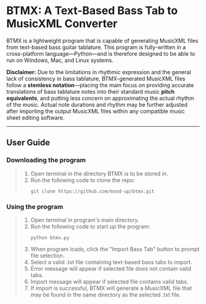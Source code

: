 # BTMX: A Text-Based Bass Tab to MusicXML Converter

BTMX is a lightweight program that is capable of generating MusicXML files from text-based bass guitar tablature. This program is fully-written in a cross-platform language—Python—and is therefore designed to be able to run on Windows, Mac, and Linux systems.

**Disclaimer:** Due to the limitations in rhythmic expression and the general lack of consistency in bass tablature, BTMX-generated MusicXML files follow a **stemless notation**—placing the main focus on providing accurate translations of bass tablature notes into their standard music **pitch equivalents**, and putting less concern on approximating the actual rhythm of the music. Actual note durations and rhythm may be further adjusted after importing the output MusicXML files within any compatible music sheet editing software.

---

## User Guide

### Downloading the program

> 1. Open terminal in the directory BTMX is to be stored in.
> 2. Run the following code to clone the repo:
>    ```git
>    git clone https://github.com/mzod-up/btmx.git
>    ```

### Using the program

> 1. Open terminal in program's main directory.
> 2. Run the following code to start up the program:
>    ```
>    python btmx.py
>    ```
> 3. When program loads, click the "Import Bass Tab" button to prompt file selection.
> 4. Select a valid .txt file containing text-based bass tabs to import.
> 5. Error message will appear if selected file does not contain valid tabs.
> 6. Import message will appear if selected file contains valid tabs.
> 7. If import is successful, BTMX will generate a MusicXML file that may be found in the same directory as the selected .txt file.
